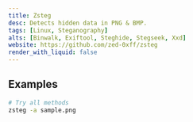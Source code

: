 ```yaml
---
title: Zsteg
desc: Detects hidden data in PNG & BMP.
tags: [Linux, Steganography]
alts: [Binwalk, Exiftool, Steghide, Stegseek, Xxd]
website: https://github.com/zed-0xff/zsteg
render_with_liquid: false
---
```


## Examples

```sh
# Try all methods
zsteg -a sample.png
```